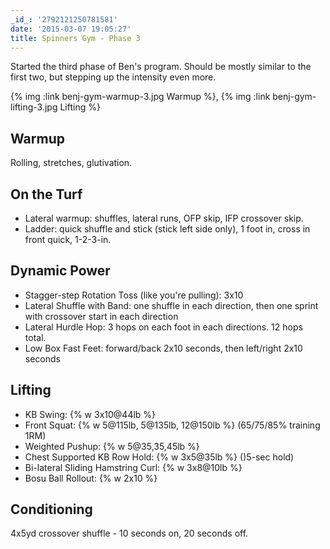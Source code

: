 ```yaml
---
_id_: '2792121250781581'
date: '2015-03-07 19:05:27'
title: Spinners Gym - Phase 3
---
```


Started the third phase of Ben's program. Should be mostly similar to the first two, but stepping up the intensity even more.

{% img :link benj-gym-warmup-3.jpg Warmup %}, {% img :link benj-gym-lifting-3.jpg Lifting %}

## Warmup

Rolling, stretches, glutivation.

## On the Turf

- Lateral warmup: shuffles, lateral runs, OFP skip, IFP crossover skip. 
- Ladder: quick shuffle and stick (stick left side only), 1 foot in, cross in front quick, 1-2-3-in.

## Dynamic Power

- Stagger-step Rotation Toss (like you're pulling): 3x10
- Lateral Shuffle with Band: one shuffle in each direction, then one sprint with crossover start in each direction
- Lateral Hurdle Hop: 3 hops on each foot in each directions. 12 hops total.
- Low Box Fast Feet: forward/back 2x10 seconds, then left/right 2x10 seconds

## Lifting

- KB Swing: {% w 3x10@44lb %}
- Front Squat: {% w 5@115lb, 5@135lb, 12@150lb %} (65/75/85% training 1RM)
- Weighted Pushup: {% w 5@35,35,45lb %}
- Chest Supported KB Row Hold: {% w 3x5@35lb %} ()5-sec hold)
- Bi-lateral Sliding Hamstring Curl: {% w 3x8@10lb %}
- Bosu Ball Rollout: {% w 2x10 %}

## Conditioning

4x5yd crossover shuffle - 10 seconds on, 20 seconds off.
